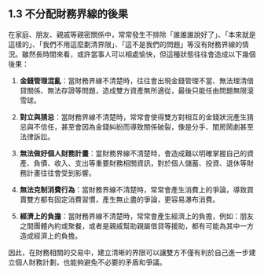 ## 1.3 不分配財務界線的後果

在家庭、朋友、親戚等親密關係中，常常發生不排除「誰誰誰說好了」、「本來就是這樣的」、「我們不用這麼劃清界限」、「這不是我們的問題」等沒有財務界線的情況。雖然長時間來看，或許當事人可以相處愉快，但這種狀態往往會造成以下幾個後果：

1. **金錢管理混亂**：當財務界線不清楚時，往往會出現金錢管理不當、無法理清借貸關係、無法存證等問題，造成雙方資產無所適從，最後只能任由問題無限滾雪球。

2. **對立與猜忌**：當財務界線不清楚時，常常會使得雙方對相互的金錢狀況產生猜忌與不信任，甚至會因為金錢糾紛而導致關係破裂，像是分手、閨房鬧劇甚至法律訴訟。

3. **無法做好個人財務計畫**：當財務界線不清楚時，會造成難以明確掌握自己的資產、負債、收入、支出等重要財務相關資訊，對於個人儲蓄、投資、退休等財務計畫往往會受到影響。

4. **無法克制消費行為**：當財務界線不清楚時，常常會產生消費上的爭論，導致買賣雙方都有固定消費習慣，產生無止盡的爭論，更容易瀑布消費。

5. **經濟上的負擔**：當財務界線不清楚時，常常會產生經濟上的負擔，例如：朋友之間團體內約或聚餐，或者是親戚幫助親屬借貸等援助，都有可能為其中一方造成經濟上的負擔。

因此，在財務相關的交易中，建立清晰的界限可以讓雙方不僅有利於自己進一步建立個人財務計劃，也能夠避免不必要的矛盾和爭議。